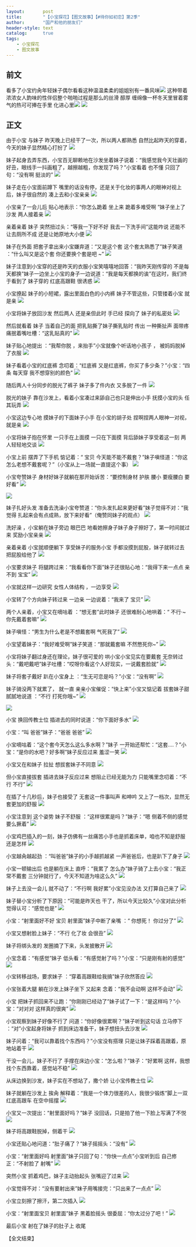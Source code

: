```yaml
---
layout:       post
title:        "【小宝探花】【图文故事】【#待你如初恋】第2季"
author:       "国产和他的朋友们"
header-style: text
catalog:      true
tags:
    - 小宝探花
    - 图文故事
---
```


## 前文

看多了小宝约肏年轻妹子偶尔看看这种温温柔柔的姐姐别有一番风味![](https://85zc.app/tupian/forum/202409/21/215904a7yjwwtajdmzhskj.gif)
这种带着浓浓女人韵味的性伴侣整个啪啪过程是那么的丝滑 醇厚 缠绵像一杯冬天里冒着雾气的热可可捧在手里 化进心里![](https://85zc.app/tupian/forum/202409/21/215945hzm3k1r2l2r7x3cr.gif)
![](https://85zc.app/tupian/forum/202409/21/220713gjr90nllz2wwlwna.gif)


## 正文

由于小宝 与妹子 昨天晚上已经干了一次，所以两人都熟悉 自然比起昨天的穿着，今天的妹子显然精心打扮了
![](https://jt.vrnbk.com/tupian/forum/202410/09/153509erhukwhejjzwaej2.gif)

妹子起身去弄东西，小宝百无聊赖地在沙发坐着妹子说着：“我感觉我今天壮画的好丑，眼线手一抖画粗了，越擦越粗，你发现了吗？”小宝看着 也不懂 只回了句：“没有啊 挺淡的”
![](https://jt.vrnbk.com/tupian/forum/202410/09/153512auspqnp1dsodsisr.gif)

妹子走在小宝面前蹲下 嘴里的话没有停，还是关于化妆的事两人的眼神对视上后，妹子很自然的 凑上去和小宝亲亲
![](https://jt.vrnbk.com/tupian/forum/202410/09/153515fqekxj80e9ev8gqa.gif)

小宝亲了一会儿后 贴心地表示：“你怎么跪着 坐上来 跪着多难受啊 ”妹子坐上了沙发 两人接着亲
![](https://jt.vrnbk.com/tupian/forum/202410/09/153517y1vjnpepf1tn5xxx.gif)

亲着亲着 妹子 突然扭过头：“等我一下好不好 我去一下洗手间”这能咋说 还能不让去厕所不成 还是让她原地大小便
![](https://jt.vrnbk.com/tupian/forum/202410/09/153519wselsg1gqs2ry3gl.gif)

妹子在外面 把套子拿出来小宝嫌弃道：“又是这个套 这个套太熟悉了”妹子笑道 ：“什么叫又是这个套 你还要换个套是吧 ~”
![](https://jt.vrnbk.com/tupian/forum/202410/09/153522yyxu71uuycgzgj66.gif)

妹子注意到小宝穿的还是昨天的衣服小宝笑嘻嘻地回答：“我昨天刚传穿的 不是每天都换”妹子一边坐上小宝的身子一边说道：“我是每天都换的诶”在这时，我们终于看到了 妹子穿的 红底高跟鞋 很诱惑
![](https://jt.vrnbk.com/tupian/forum/202410/09/153526ev65dzz5iz3bdipf.gif)

小宝撩起 妹子的小短裙，露出里面白色的小内裤 妹子不管这些，只管搂着小宝 就是亲
![](https://jt.vrnbk.com/tupian/forum/202410/09/153528hbdjjmrrjtd4bgdq.gif)

小宝将妹子放回沙发 然后两人 还是亲但此时 手已经 探向了 妹子的私密处
![](https://jt.vrnbk.com/tupian/forum/202410/09/153533mx6vvxaj800lj0pq.gif)

然后就看着 妹子 当着自己的面 把乳贴撕了妹子撕乳贴时 传出 一种撕扯声 面带疼痛抿着嘴吐槽：“这乳贴真的”
![](https://jt.vrnbk.com/tupian/forum/202410/09/153542bl0r77lvmhh99r75.gif)

妹子贴心地提出 ：“我帮你脱 ，来抬手”小宝就像个听话地小孩子 ， 被妈妈脱掉了衣服
![](https://jt.vrnbk.com/tupian/forum/202410/09/153557sxmrbf0ftxl0jlcx.gif)

妹子看着小宝的红底裤 念叨着：“红底裤 又是红底裤，你买了多少条？”小宝：“四条 每天穿 我不想穿别的颜色”
![](https://jt.vrnbk.com/tupian/forum/202410/09/153612ovilsqrelszgqeeo.gif)

随后两人十分同步的脱光了裤子 妹子多了件内衣 又多脱了一件
![](https://jt.vrnbk.com/tupian/forum/202410/09/153619qdkkf5f3izhefe4s.gif)

脱光的妹子 靠在沙发上，看着小宝凑过来舔自己也只是伸出小手 抚摸小宝的头 任其玩弄
![](https://jt.vrnbk.com/tupian/forum/202410/09/153628aslm88ont1x11nlq.gif)

小宝这边专心地 摸妹子的下面妹子小手 在小宝的胡子处 捏啊捏两人眼神一对视，就是亲
![](https://jt.vrnbk.com/tupian/forum/202410/09/153642szzpmejj5x1mnzsz.gif)

小宝将妹子抱在怀里 一只手在上面摸 一只在下面摸 背后舔妹子享受着这一刻 两人轻轻地交谈
![](https://jt.vrnbk.com/tupian/forum/202410/09/153649q78e5um88fb68z8n.gif)

小宝上前 摆弄了下手机 惦记着：“ 宝贝 今天能不能不戴套？”妹子嗔怪道：“你这怎么老想不戴套呢？”（小宝从上一场就一直提这个事）
![](https://jt.vrnbk.com/tupian/forum/202410/09/153654vfrr1fswo0mrrxrz.gif)

小宝夸赞妹子 身材好妹子就躺在那开始诉苦：“要控制身材 护肤 腰小 要瘦腰白 要好看”
![](https://jt.vrnbk.com/tupian/forum/202410/09/153702rb1eskk2bkkc3k86.gif)

![](https://jt.vrnbk.com/tupian/forum/202410/09/153710oreh7zevm5htvevm.gif)

妹子扎好头发 准备去洗澡小宝夸赞道：“你头发扎起来更好看”妹子觉得不对：“我觉得 扎起来会有点成熟，放下来好看”（俺赞同妹子的观点）
![](https://jt.vrnbk.com/tupian/forum/202410/09/153716i2454v5jyp1k4381.gif)

洗好澡 ，小宝躺在妹子旁边 眼巴巴 地看她擦身子妹子身子擦好了，第一时间就过来 奖励小宝亲亲
![](https://jt.vrnbk.com/tupian/forum/202410/09/153722ebb4au72fy7wi64a.gif)

亲着亲着 小宝就顺便躺下 享受妹子的服务小宝 手都没摸到屁股，妹子就转过去 把屁股给他了
![](https://jt.vrnbk.com/tupian/forum/202410/09/153730sghebm2kg7l222l7.gif)

小宝要求妹子 将腿跨过来：“我看看你下面”妹子还很贴心地：“我得下来一点点 亲不到 宝宝”
![](https://jt.vrnbk.com/tupian/forum/202410/09/153739nj7vg8ju8d88z08u.gif)

小宝就这样一边研究 女性人体结构 ，一边享受
![](https://jt.vrnbk.com/tupian/forum/202410/09/153746u40n01onm070oi1w.gif)

小宝转了个方向妹子转过来 一边亲 一边说着：“我来了 宝贝”
![](https://jt.vrnbk.com/tupian/forum/202410/09/153754jkki0kjoehhbh4ek.gif)

两个人亲着，小宝又在嘀咕着 ：“想无套”此时妹子 还很难耐心地哄着：“ 不行·~ 你先戴着套嘛”
![](https://jt.vrnbk.com/tupian/forum/202410/09/153804tccaiam0g72ixs7m.gif)

妹子嗔怪：“男生为什么老是不想戴套啊 气死我了”
![](https://jt.vrnbk.com/tupian/forum/202410/09/153830wlwssnnojikb2s2l.gif)

小宝望着妹子：“我好难受啊”妹子笑道：“那就戴套嘛 不然憋死你~”
![](https://jt.vrnbk.com/tupian/forum/202410/09/153844uwzyllwyhuvuyms9.gif)

小宝将妹子翻过身还在理论，妹子很可爱的 哄小宝小宝见实在要戴套 无奈转过头：“戴吧戴吧”妹子吐槽：“哎呀你看这个人好现实，一说戴套脸就”
![](https://jt.vrnbk.com/tupian/forum/202410/09/153901y27md9vvehdj99v3.gif)

妹子将套子戴好 趴在小宝身上 ：“生无可恋是吗？”小宝：“没有啊”
![](https://jt.vrnbk.com/tupian/forum/202410/09/153921qnv6knc5aavk4h1c.gif)

妹子骑没两下就累了， 就一直 亲亲小宝催促：“快上来”小宝又惦记着 拔套妹子甜腻腻地说道 ：“不行 打死你哦~”
![](https://jt.vrnbk.com/tupian/forum/202410/09/154007jg111p3a33ijgc1l.gif)

![](https://jt.vrnbk.com/tupian/forum/202410/09/154018l9ss7l7qabfnlffp.gif)

小宝 换回传教士位 插进去的同时说道：“你下面好多水”
![](https://jt.vrnbk.com/tupian/forum/202410/09/154046txqezzqz0emit6mh.gif)

小宝：“叫 爸爸”妹子：“爸爸 爸爸”
![](https://jt.vrnbk.com/tupian/forum/202410/09/154051ghhfxuut27lcflu1.gif)

小宝嘀咕着：“这个套今天怎么这么多水啊？”妹子 一开始还帮忙：“这套....？”小宝：“是你的水吧？好多啊”妹子反应过来 羞涩一笑 
![](https://jt.vrnbk.com/tupian/forum/202410/09/154055pwxy5gwgg2h39gyi.gif)

小宝又在和妹子 拉扯 想拔套妹子不同意
![](https://jt.vrnbk.com/tupian/forum/202410/09/154102tdwldlllgwdjbd9t.gif)

但小宝直接拔套 插进去妹子反应过来 想阻止已经无能为力 只能嘴里念叨着：“不行 不行”
![](https://jt.vrnbk.com/tupian/forum/202410/09/154111yyaybq88qand8oqr.gif)

在插了十几秒后，妹子也接受了 无套这一件事叫声 和呻吟 又上了一档次，显然无套更加的舒服
![](https://jt.vrnbk.com/tupian/forum/202410/09/154122hmsy3zus852b42i2.gif)

小宝注意到 这个姿势 妹子不舒服 ：“这样很累是吗？”妹子：“嗯 侧着不侧的感觉 要么撅着”
![](https://jt.vrnbk.com/tupian/forum/202410/09/154131gsbmbbb3611bhr2q.gif)

小宝鸡巴插入的一刻，妹子仿佛有一丝痛苦小手也是抓着床单，咱也不知是舒服 还是怎样
![](https://jt.vrnbk.com/tupian/forum/202410/09/154138iirv4g8f7i849bfu.gif)

小宝越肏越起劲 ：“叫爸爸”妹子的小手越抓越紧 一声爸爸后，也是趴下了身子
![](https://jt.vrnbk.com/tupian/forum/202410/09/154146suheelgzraoeoezg.gif)

小宝一顿输出后 也是躺在床上 直呼：“我累了 怎么办”妹子骑了上去小宝：“我正常不戴套 三分钟就行了，今天不知道为啥这么久”
![](https://jt.vrnbk.com/tupian/forum/202410/09/154153z6qslc6lme2sckl2.gif)

妹子上去没一会儿 就不动了：“不行啊 我好累”小宝见没办法 又打算自己来了
![](https://jt.vrnbk.com/tupian/forum/202410/09/154201cpv8x8e0z9m4xpce.gif)

妹子替小宝分析了下原因：“可能是昨天也 干了，所以今天比较久”小宝对此分析 觉得认可：“感觉也是”
![](https://jt.vrnbk.com/tupian/forum/202410/09/154208algyrfhcocrx6lha.gif)

小宝：“射里面好不好 宝贝 射里面”妹子中断了亲嘴 ：“ 你想死！ 你过分了”
![](https://jt.vrnbk.com/tupian/forum/202410/09/154216x17ae1hskyhkaezd.gif)

小宝又想射脸上妹子：“不行 化了妆 会很丑”
![](https://jt.vrnbk.com/tupian/forum/202410/09/154222b0i6e2g659sd885i.gif)

妹子将绑头发的 发圈摘了下来，头发披散开
![](https://jt.vrnbk.com/tupian/forum/202410/09/154229v3m3z7t4kxv7404s.gif)

小宝念着：“有感觉”妹子 低头看：“有感觉射了吗？”小宝：“只是刚有射的感觉”
![](https://jt.vrnbk.com/tupian/forum/202410/09/154236qjgj78ts78r9ngg9.gif)

小宝转移战场，要求妹子 ：“穿着高跟鞋给我搞”妹子欣然答应
![](https://jt.vrnbk.com/tupian/forum/202410/09/154242uj23oki0igpj2kj0.gif)

小宝张着大腿 躺在沙发上妹子坐下 又起来 念着：“我不会动啊 这样不会动”
![](https://jt.vrnbk.com/tupian/forum/202410/09/154251zr4kdr08r1rzq8xk.gif)

小宝 把妹子抓回来不让跑：“你刚刚已经动了”妹子试了一下：“是这样吗？”小宝：“对对对 这样真的很爽”
![](https://jt.vrnbk.com/tupian/forum/202410/09/154301l8ggdgddf8ohdlo6.gif)

小宝观察到妹子好像不行了 问道：“你好像很累啊？”妹子听到这句话 立马停下 ：“对”小宝起身将妹子 抓到床边准备干，妹子想扭头去沙发
![](https://jt.vrnbk.com/tupian/forum/202410/09/154317yob5wlbcl5opo9o9.gif)

妹子问着：“我可以靠着找个东西吗？”小宝没有搭理 只是让妹子踩着高跟着，原地站着干
![](https://jt.vrnbk.com/tupian/forum/202410/09/154330x63rz2s36dp6ue52.gif)

干没一会儿，妹子不行了 手撑在床边小宝：“怎么啦？”妹子：“好累啊 这样，我想找个东西靠着，感觉站不稳”
![](https://jt.vrnbk.com/tupian/forum/202410/09/154349s9kakry9kye4yy5a.gif)

从床边换到沙发，妹子实在不想站了，撒个娇 让小宝传教士位
![](https://jt.vrnbk.com/tupian/forum/202410/09/154410lrr491k77grk4ddm.gif)

妹子就躺在沙发上 挨肏 解释着：“我是一个体力很差的人，我很少锻炼”脚上一双 红底高跟车 在空中摇摆
![](https://jt.vrnbk.com/tupian/forum/202410/09/154424ja9wk0w0aw5ra00a.gif)

小宝又一次提出：“射里面好吗？”妹子 没回话，只是拍了他一下脸上写满了不悦
![](https://jt.vrnbk.com/tupian/forum/202410/09/154442bn3jn4ppbamjnxe7.gif)

妹子将高跟鞋脱掉，侧着干
![](https://jt.vrnbk.com/tupian/forum/202410/09/154457t2e2e4tremlkbptr.gif)

小宝还贴心地问道：“肚子痛了？”妹子摇摇头：“没有”
![](https://jt.vrnbk.com/tupian/forum/202410/09/154505eewdu6204d21ff1c.gif)

小宝：“射里面好吗 射里面”妹子只回了句：“你快一点点”小宝听到后 自己修正：“不射脸了 射嘴”
![](https://jt.vrnbk.com/tupian/forum/202410/09/154519tmgttyntakn5vytv.gif)

突然小宝 抓着鸡巴，妹子主动抬起头 张嘴迎了过来
![](https://jt.vrnbk.com/tupian/forum/202410/09/154537xr5bwj358wdwhhro.gif)

小宝觉得不对：“没有要射出来”妹子用嘴接完：“只出来了一点点”
![](https://jt.vrnbk.com/tupian/forum/202410/09/154542vbrw29wiwjwp9ove.gif)

小宝立刻擦了擦汗，第二次插入
![](https://jt.vrnbk.com/tupian/forum/202410/09/154550e9q88cgg4c2hqh5p.gif)

小宝：“射里面宝贝 射里面”妹子 黑着脸摇头 很委屈：“你太过分了吧！”
![](https://jt.vrnbk.com/tupian/forum/202410/09/154600cuo6vuuaquotapmz.gif)

最后小宝 射在了妹子的肚子上 收尾

【全文结束】